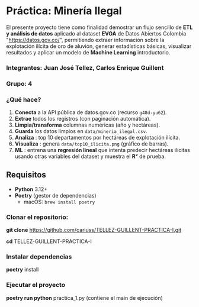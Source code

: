 # Práctica: Minería Ilegal

El presente proyecto tiene como finalidad demostrar un flujo sencillo de **ETL y análisis de datos** aplicado al dataset **EVOA** de Datos Abiertos Colombia "https://datos.gov.co/", permitiendo extraer información sobre la explotación ilícita de oro de aluvión, generar estadísticas básicas, visualizar resultados y aplicar un modelo de **Machine Learning** introductorio.

### Integrantes: Juan José Tellez, Carlos Enrique Guillent

### Grupo: 4

### ¿Qué hace?

1. **Conecta** a la API pública de datos.gov.co (recurso `g48d-yu62`).
2. **Extrae** todos los registros (con paginación automática).
3. **Limpia/transforma** columnas numéricas (año y hectáreas).
4. **Guarda** los datos limpios en `data/mineria_ilegal.csv`.
5. **Analiza** : top 10 departamentos por hectáreas de explotación ilícita.
6. **Visualiza** : genera `data/top10_ilicita.png` (gráfico de barras).
7. **ML** : entrena una **regresión lineal** que intenta predecir hectáreas ilícitas usando otras variables del dataset y muestra el **R²** de prueba.

## Requisitos

* **Python** 3.12+
* **Poetry** (gestor de dependencias)
  * macOS: `brew install poetry`

### Clonar el repositorio:

**git clone** https://github.com/cariuss/TELLEZ-GUILLENT-PRACTICA-I.git

**cd** TELLEZ-GUILLENT-PRACTICA-I

### Instalar dependencias

**poetry** install

### **Ejecutar el proyecto**

**poetry run python** practica_1.py (contiene el main de ejecución)
